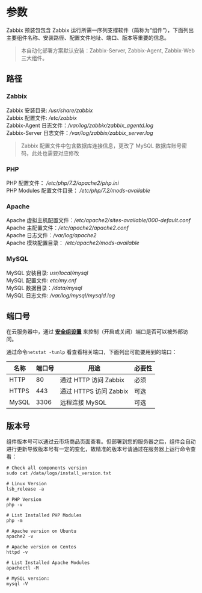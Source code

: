 # 参数

Zabbix 预装包包含 Zabbix 运行所需一序列支撑软件（简称为“组件”），下面列出主要组件名称、安装路径、配置文件地址、端口、版本等重要的信息。

> 本自动化部署方案默认安装：Zabbix-Server, Zabbix-Agent, Zabbix-Web 三大组件。

## 路径

### Zabbix

Zabbix 安装目录: */usr/share/zabbix*  
Zabbix 配置文件: */etc/zabbix*    
Zabbix-Agent 日志文件：*/var/log/zabbix/zabbix_agentd.log*     
Zabbix-Server 日志文件：*/var/log/zabbix/zabbix_server.log*  

> Zabbix 配置文件中包含数据库连接信息，更改了 MySQL 数据库账号密码，此处也需要对应修改

### PHP

PHP 配置文件： */etc/php/7.2/apache2/php.ini*  
PHP Modules 配置文件目录： */etc/php/7.2/mods-available*

### Apache

Apache 虚拟主机配置文件：*/etc/apache2/sites-available/000-default.conf*  
Apache 主配置文件：*/etc/apache2/apache2.conf*  
Apache 日志文件：*/var/log/apache2*  
Apache 模块配置目录： */etc/apache2/mods-available*

### MySQL

MySQL 安装目录: *usr/local/mysql*  
MySQL 配置文件: *etc/my.cnf*   
MySQL 数据目录：*/data/mysql*   
MySQL 日志文件: */var/log/mysql/mysqld.log*   


## 端口号

在云服务器中，通过 **[安全组设置](https://support.websoft9.com/docs/faq/zh/tech-instance.html)** 来控制（开启或关闭）端口是否可以被外部访问。 

通过命令`netstat -tunlp` 看查看相关端口，下面列出可能要用到的端口：

| 名称 | 端口号 | 用途 |  必要性 |
| --- | --- | --- | --- |
| HTTP | 80 | 通过 HTTP 访问 Zabbix | 必须 |
| HTTPS | 443 | 通过 HTTPS 访问 Zabbix | 可选 |
| MySQL | 3306 | 远程连接 MySQL | 可选 |

## 版本号

组件版本号可以通过云市场商品页面查看。但部署到您的服务器之后，组件会自动进行更新导致版本号有一定的变化，故精准的版本号请通过在服务器上运行命令查看：

```shell
# Check all components version
sudo cat /data/logs/install_version.txt

# Linux Version
lsb_release -a

# PHP Version
php -v

# List Installed PHP Modules
php -m

# Apache version on Ubuntu
apache2 -v

# Apache version on Centos
httpd -v

# List Installed Apache Modules
apachectl -M

# MySQL version:
mysql -V
```